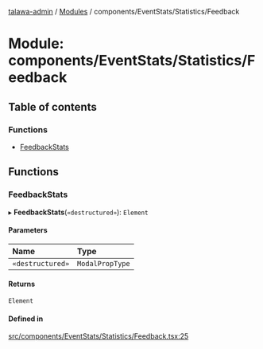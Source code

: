 [talawa-admin](../README.md) / [Modules](../modules.md) / components/EventStats/Statistics/Feedback

# Module: components/EventStats/Statistics/Feedback

## Table of contents

### Functions

- [FeedbackStats](components_EventStats_Statistics_Feedback.md#feedbackstats)

## Functions

### FeedbackStats

▸ **FeedbackStats**(`«destructured»`): `Element`

#### Parameters

| Name             | Type            |
| :--------------- | :-------------- |
| `«destructured»` | `ModalPropType` |

#### Returns

`Element`

#### Defined in

[src/components/EventStats/Statistics/Feedback.tsx:25](https://github.com/PalisadoesFoundation/talawa-admin/blob/12d9229/src/components/EventStats/Statistics/Feedback.tsx#L25)
